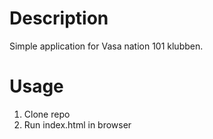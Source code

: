 # Description #
Simple application for Vasa nation 101 klubben.

# Usage
1. Clone repo
2. Run index.html in browser